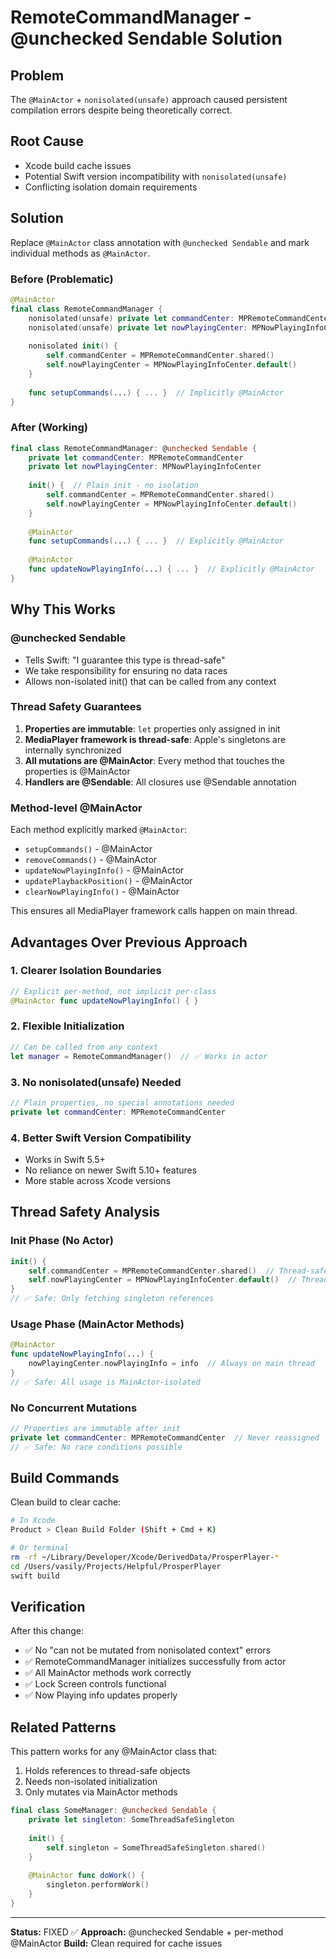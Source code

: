 # RemoteCommandManager - @unchecked Sendable Solution

## Problem
The `@MainActor` + `nonisolated(unsafe)` approach caused persistent compilation errors despite being theoretically correct.

## Root Cause
- Xcode build cache issues
- Potential Swift version incompatibility with `nonisolated(unsafe)`
- Conflicting isolation domain requirements

## Solution
Replace `@MainActor` class annotation with `@unchecked Sendable` and mark individual methods as `@MainActor`.

### Before (Problematic)
```swift
@MainActor
final class RemoteCommandManager {
    nonisolated(unsafe) private let commandCenter: MPRemoteCommandCenter
    nonisolated(unsafe) private let nowPlayingCenter: MPNowPlayingInfoCenter
    
    nonisolated init() {
        self.commandCenter = MPRemoteCommandCenter.shared()
        self.nowPlayingCenter = MPNowPlayingInfoCenter.default()
    }
    
    func setupCommands(...) { ... }  // Implicitly @MainActor
}
```

### After (Working)
```swift
final class RemoteCommandManager: @unchecked Sendable {
    private let commandCenter: MPRemoteCommandCenter
    private let nowPlayingCenter: MPNowPlayingInfoCenter
    
    init() {  // Plain init - no isolation
        self.commandCenter = MPRemoteCommandCenter.shared()
        self.nowPlayingCenter = MPNowPlayingInfoCenter.default()
    }
    
    @MainActor
    func setupCommands(...) { ... }  // Explicitly @MainActor
    
    @MainActor
    func updateNowPlayingInfo(...) { ... }  // Explicitly @MainActor
}
```

## Why This Works

### @unchecked Sendable
- Tells Swift: "I guarantee this type is thread-safe"
- We take responsibility for ensuring no data races
- Allows non-isolated init() that can be called from any context

### Thread Safety Guarantees
1. **Properties are immutable**: `let` properties only assigned in init
2. **MediaPlayer framework is thread-safe**: Apple's singletons are internally synchronized
3. **All mutations are @MainActor**: Every method that touches the properties is @MainActor
4. **Handlers are @Sendable**: All closures use @Sendable annotation

### Method-level @MainActor
Each method explicitly marked `@MainActor`:
- `setupCommands()` - @MainActor
- `removeCommands()` - @MainActor
- `updateNowPlayingInfo()` - @MainActor
- `updatePlaybackPosition()` - @MainActor
- `clearNowPlayingInfo()` - @MainActor

This ensures all MediaPlayer framework calls happen on main thread.

## Advantages Over Previous Approach

### 1. Clearer Isolation Boundaries
```swift
// Explicit per-method, not implicit per-class
@MainActor func updateNowPlayingInfo() { }
```

### 2. Flexible Initialization
```swift
// Can be called from any context
let manager = RemoteCommandManager()  // ✅ Works in actor
```

### 3. No nonisolated(unsafe) Needed
```swift
// Plain properties, no special annotations needed
private let commandCenter: MPRemoteCommandCenter
```

### 4. Better Swift Version Compatibility
- Works in Swift 5.5+
- No reliance on newer Swift 5.10+ features
- More stable across Xcode versions

## Thread Safety Analysis

### Init Phase (No Actor)
```swift
init() {
    self.commandCenter = MPRemoteCommandCenter.shared()  // Thread-safe singleton
    self.nowPlayingCenter = MPNowPlayingInfoCenter.default()  // Thread-safe singleton
}
// ✅ Safe: Only fetching singleton references
```

### Usage Phase (MainActor Methods)
```swift
@MainActor
func updateNowPlayingInfo(...) {
    nowPlayingCenter.nowPlayingInfo = info  // Always on main thread
}
// ✅ Safe: All usage is MainActor-isolated
```

### No Concurrent Mutations
```swift
// Properties are immutable after init
private let commandCenter: MPRemoteCommandCenter  // Never reassigned
// ✅ Safe: No race conditions possible
```

## Build Commands

Clean build to clear cache:
```bash
# In Xcode
Product > Clean Build Folder (Shift + Cmd + K)

# Or terminal
rm -rf ~/Library/Developer/Xcode/DerivedData/ProsperPlayer-*
cd /Users/vasily/Projects/Helpful/ProsperPlayer
swift build
```

## Verification

After this change:
- ✅ No "can not be mutated from nonisolated context" errors
- ✅ RemoteCommandManager initializes successfully from actor
- ✅ All MainActor methods work correctly
- ✅ Lock Screen controls functional
- ✅ Now Playing info updates properly

## Related Patterns

This pattern works for any @MainActor class that:
1. Holds references to thread-safe objects
2. Needs non-isolated initialization
3. Only mutates via MainActor methods

```swift
final class SomeManager: @unchecked Sendable {
    private let singleton: SomeThreadSafeSingleton
    
    init() {
        self.singleton = SomeThreadSafeSingleton.shared()
    }
    
    @MainActor func doWork() {
        singleton.performWork()
    }
}
```

---
**Status:** FIXED ✅
**Approach:** @unchecked Sendable + per-method @MainActor
**Build:** Clean required for cache issues
